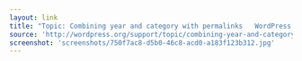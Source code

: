 ```yaml
---
layout: link
title: "Topic: Combining year and category with permalinks   WordPress.org Forums"
source: 'http://wordpress.org/support/topic/combining-year-and-category-with-permalinks'
screenshot: 'screenshots/750f7ac8-d5b0-46c8-acd0-a183f123b312.jpg'
---
```


